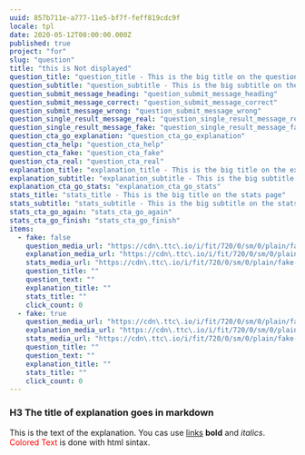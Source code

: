 ```yaml
---
uuid: 857b711e-a777-11e5-bf7f-feff819cdc9f
locale: tpl
date: 2020-05-12T00:00:00.000Z
published: true
project: "for"
slug: "question"
title: "this is Not displayed"
question_title: "question_title - This is the big title on the question page"
question_subtitle: "question_subtitle - This is the big subtitle on the question page"
question_submit_message_heading: "question_submit_message_heading"
question_submit_message_correct: "question_submit_message_correct"
question_submit_message_wrong: "question_submit_message_wrong"
question_single_result_message_real: "question_single_result_message_real"
question_single_result_message_fake: "question_single_result_message_fake"
question_cta_go_explanation: "question_cta_go_explanation"
question_cta_help: "question_cta_help"
question_cta_fake: "question_cta_fake"
question_cta_real: "question_cta_real"
explanation_title: "explanation_title - This is the big title on the explanation page"
explanation_subtitle: "explanation_subtitle - This is the big subtitle on the explanation page"
explanation_cta_go_stats: "explanation_cta_go_stats"
stats_title: "stats_title - This is the big title on the stats page"
stats_subtitle: "stats_subtitle - This is the big subtitle on the stats page"
stats_cta_go_again: "stats_cta_go_again"
stats_cta_go_finish: "stats_cta_go_finish"
items:
  - fake: false
    question_media_url: "https://cdn\.ttc\.io/i/fit/720/0/sm/0/plain/fake-or-real-news-edition/2.jpg"
    explanation_media_url: "https://cdn\.ttc\.io/i/fit/720/0/sm/0/plain/fake-or-real-news-edition/2.jpg"
    stats_media_url: "https://cdn\.ttc\.io/i/fit/720/0/sm/0/plain/fake-or-real-news-edition/2.jpg"
    question_title: ""
    question_text: ""
    explanation_title: ""
    stats_title: ""
    click_count: 0
  - fake: true
    question_media_url: "https://cdn\.ttc\.io/i/fit/720/0/sm/0/plain/fake-or-real-news-edition/3.jpg"
    explanation_media_url: "https://cdn\.ttc\.io/i/fit/720/0/sm/0/plain/fake-or-real-news-edition/3.jpg"
    stats_media_url: "https://cdn\.ttc\.io/i/fit/720/0/sm/0/plain/fake-or-real-news-edition/3.jpg"
    question_title: ""
    question_text: ""
    explanation_title: ""
    stats_title: ""
    click_count: 0
---
```

###  H3 The title of explanation goes in markdown

This is the text of the explanation. You cas use [links](http://www.google.com) **bold** and *italics*. <span style="color: red;">Colored Text</span> is done with html sintax.
